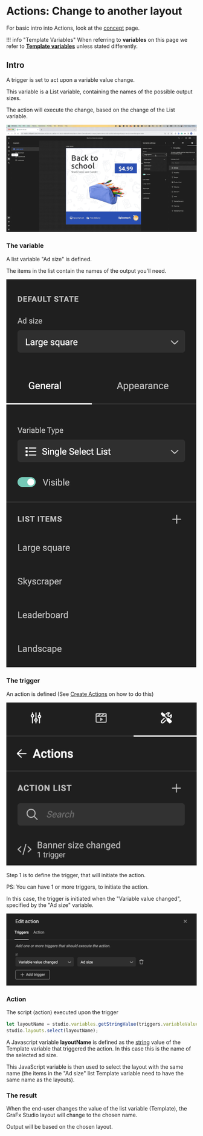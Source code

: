 # Actions: Change to another layout

For basic intro into Actions, look at the [concept](../../../../GraFx-Studio/concepts/actions/) page.

!!! info "Template Variables"
	When referring to **variables** on this page we refer to **[Template variables](../../../../GraFx-Studio/concepts/variables/#template-variables)** unless stated differently.

## Intro

A trigger is set to act upon a variable value change.

This variable is a List variable, containing the names of the possible output sizes.

The action will execute the change, based on the change of the List variable.

![Movie](changelayout.gif)

### The variable

A list variable "Ad size" is defined.

The items in the list contain the names of the output you'll need.

![screenshot](listvariable.png)

### The trigger

An action is defined (See [Create Actions](../../../../GraFx-Studio/guides/actions/create/) on how to do this)

![screenshot](action-definition.png)

Step 1 is to define the trigger, that will initiate the action.

PS: You can have 1 or more triggers, to initiate the action.

In this case, the trigger is initiated when the "Variable value changed", specified by the "Ad size" variable.

![screenshot](trigger.png)

### Action

The script (action) executed upon the trigger

``` js
let layoutName = studio.variables.getStringValue(triggers.variableValueChanged);
studio.layouts.select(layoutName);
```

A Javascript variable **layoutName** is defined as the [string](https://www.w3schools.com/js/js_strings.asp) value of the Template variable that triggered the action. In this case this is the name of the selected ad size.

This JavaScript variable is then used to select the layout with the same name (the items in the "Ad size" list Template variable need to have the same name as the layouts).

### The result

When the end-user changes the value of the list variable (Template), the GraFx Studio layout will change to the chosen name.

Output will be based on the chosen layout.
